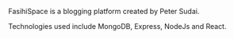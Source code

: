 FasihiSpace is a blogging platform created by Peter Sudai.

Technologies used include MongoDB, Express, NodeJs and React.
